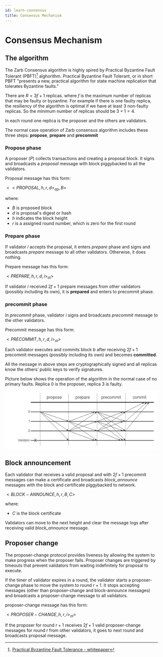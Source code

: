 ```yaml
---
id: learn-consensus
title: Consensus Mechanism
---
```


# Consensus Mechanism

## The algorithm

The Zarb Consensus algorithm is highly spired by Practical Byzantine Fault Tolerant (PBFT)[^first]
alghorithm. Practical Byzantine Fault Tolerant, or in short PBFT "presents a new, practical
algorithm for state machine replication that tolerates Byzantine faults."

There are $R = 3f+1$ replicas. where $f$ is the maximum number of replicas that may be faulty or
byzantine. For example if there is one faulty replica, the resiliency of the algorithm is optimal if
we have at least 3 non-faulty replicas. So the minimum number of replicas should be $3+1=4$.

In each round one replica is the proposer and the others are validators.

The normal case operation of Zarb consensus algorithm includes these three steps: **propose**,
**prepare** and **precommit**

### Propose phase

A proposer ($P$) collects transactions and creating a proposal block. It signs and broadcasts a
_proposal_ message with block piggybacked to all the validators.

Proposal message has this form:

$<<PROPOSAL,h,r,d>_{\sigma p}, B>$

where:

- $B$ is proposed block
- $d$ is proposal's digest or hash
- $h$ indicates the block height
- $r$ is a assigned round number, which is zero for the first round

### Prepare phase

If validator $i$ accepts the proposal, it enters _prepare_ phase and signs and broadcasts _prepare_
message to all other validators. Otherwise, it does nothing.

Prepare message has this form:

$<PREPARE,h,r,d,i>_{\sigma i}>$

If validator $i$ received $2f+1$ prepare messages from other validators (possibly including its
own), it is **prepared** and enters to precommit phase.

### precommit phase

In _precommit_ phase, validator $i$ signs and broadcasts _precommit_ message to the other
validators.

Precommit message has this form:

$<PRECOMMIT,h,r,d,i>_{\sigma i}>$

Each validator executes and commits block $b$ after receiving $2f+1$ precommit messages (possibly
including its own) and becomes **committed**.

All the message in above steps are cryptographically signed and all replicas know the others’ public
keys to verify signatures.

Picture below shows the operation of the algorithm in the normal case of no primary faults. Replica
0 is the proposer, replica 3 is faulty.

![Normal execution of the Zarb consensus mechanism](..//assets/images/zarb-normal-execution.png)

## Block announcement

Each validator that receives a valid proposal and with $2f+1$ precommit messages can make a
certificate and broadcasts _block_announce_ messages with the block and certificate piggybacked to
network.

$<BLOCK-ANNOUNCE,h,r,B,C>$

where:

- $C$ is the block certificate

Validators can move to the next height and clear the message logs after receiving valid
_block_announce_ message.

## Proposer change

The proposer-change protocol provides liveness by allowing the system to make progress when the
proposer fails. Proposer changes are triggered by timeouts that prevent validators from waiting
indefinitely for proposal to execute.

If the timer of validator expires in a round, the validator starts a proposer-change phase to move
the system to round $r+1$. It stops accepting messages (other than proposer-change and
block-announce messages) and broadcasts a proposer-change message to all validators.

proposer-change message has this form:

$<PROPOSER-CHANGE,h,r,i>_{\sigma i}>$

If the proposer for round $r+1$ receives $2f+1$ valid proposer-change messages for round $r$ from
other validators, it goes to next round and broadcasts proposal message.

[^first]:
    [Practical Byzantine Fault Tolerance - whitepaper](http://pmg.csail.mit.edu/papers/osdi99.pdf)

